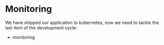 # Monitoring

We have shipped our application to kubernetes, now we need to tackle
the last item of the development cycle:

- monitoring
